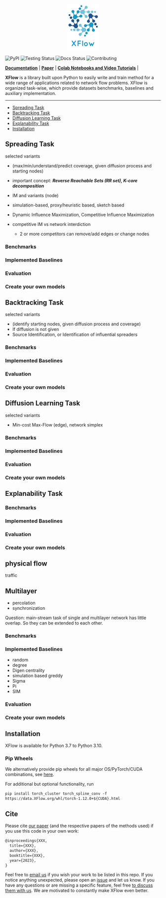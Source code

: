 
<p align="center">
  <img height="150" src="logo.jpg" />
</p>



![PyPI](https://badgen.net/badge/pypi/2.2.0/green?icon=pypi)
![Testing Status](https://badgen.net/badge/testing/passing/green?icon=github)
![Docs Status](https://badgen.net/badge/docs/passing/green?icon=)
![Contributing](https://badgen.net/badge/contributions/welcome/green?icon=github)

**[Documentation](https://pytorch-geometric.readthedocs.io)** | **[Paper](https://arxiv.org/abs/1903.02428)** | **[Colab Notebooks and Video Tutorials](https://pytorch-geometric.readthedocs.io/en/latest/get_started/colabs.html)** | 

**XFlow** is a library built upon Python to easily write and train method for a wide range of applications related to network flow problems. XFlow is organized task-wise, which provide datasets benchmarks, baselines and auxiliary implementation.

[comment]: <> (add icons https://css-tricks.com/adding-custom-github-badges-to-your-repo/)

--------------------------------------------------------------------------------

* [Spreading Task](#Spreading-Task)
* [Backtracking Task](#Backtracking-Task)
* [Diffusion Learning Task](#Diffusion-learning-task)
* [Explanability Task](#Explanability-Task)
* [Installation](#installation)


## Spreading Task 

[comment]: <> (put NIB here)


selected variants

- (max/min/understand/predict coverage, given diffusion process and starting nodes)
- important concept: ***Reverse Reachable Sets (RR set), K-core decomposition***
- IM and variants (node)
- simulation-based, proxy/heuristic based, sketch based
- Dynamic Influence Maximization, Competitive Influence Maximization
- competitive IM vs network interdiction
    - 2 or more competitors can remove/add edges or change nodes

    [](https://journals.aps.org/pre/pdf/10.1103/PhysRevE.105.044311)
    
### Benchmarks

### Implemented Baselines

### Evaluation

### Create your own models
    


## Backtracking Task

selected variants

[comment]: <> (write)


- (identify starting nodes, given diffusion process and coverage)
- If diffusion is not given
- Source Identification, or Identification of influential spreaders

### Benchmarks

### Implemented Baselines

### Evaluation

### Create your own models




## Diffusion Learning Task

selected variants

- Min-cost Max-Flow (edge), network simplex

### Benchmarks

### Implemented Baselines

### Evaluation

### Create your own models




## Explanability Task


[comment]: <> (write)



### Benchmarks

### Implemented Baselines

### Evaluation

### Create your own models


## physical flow

traffic 


## Multilayer

- percolation
- synchronization

Question: main-stream task of single and multilayer network has little overlap. So they can be extended to each other.

### Benchmarks

### Implemented Baselines
- random
- degree
- Digen centrality
- simulation based greddy
- Sigma
- Pi
- SIM

### Evaluation

### Create your own models




## Installation

XFlow is available for Python 3.7 to Python 3.10.

### Pip Wheels

We alternatively provide pip wheels for all major OS/PyTorch/CUDA combinations, see [here](https://data.XFlow.org/whl).

For additional but optional functionality, run

```
pip install torch_cluster torch_spline_conv -f https://data.XFlow.org/whl/torch-1.12.0+${CUDA}.html
```


## Cite

Please cite [our paper](https://arxiv.org/abs/1903.02428) (and the respective papers of the methods used) if you use this code in your own work:

```
@inproceedings{XXX,
  title={XXX},
  author={XXX},
  booktitle={XXX},
  year={2023},
}
```

Feel free to [email us](mailto:zchen@cse.msstate.edu) if you wish your work to be listed in this repo.
If you notice anything unexpected, please open an [issue](XXX) and let us know.
If you have any questions or are missing a specific feature, feel free [to discuss them with us](XXX).
We are motivated to constantly make XFlow even better.




